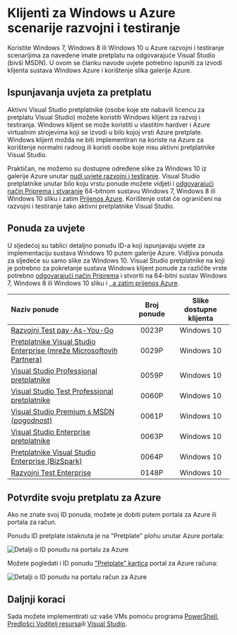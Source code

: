 <properties
   pageTitle="Korištenje slika klijenta sustava Windows razvojni i testiranje scenarijima za | Microsoft Azure"
   description="Upute za korištenje prednosti pretplate za Visual Studio implementaciji sustava Windows 7 i 8/10 Azure razvojni i testiranje scenarija"
   services="virtual-machines-windows"
   documentationCenter=""
   authors="iainfoulds"
   manager="timlt"
   editor=""/>

<tags
   ms.service="virtual-machines-windows"
   ms.devlang="na"
   ms.topic="article"
   ms.tgt_pltfrm="vm-windows"
   ms.workload="infrastructure-services"
   ms.date="08/31/2016"
   ms.author="iainfou"/>

# <a name="using-windows-client-in-azure-for-devtest-scenarios"></a>Klijenti za Windows u Azure scenarije razvojni i testiranje

Koristite Windows 7, Windows 8 ili Windows 10 u Azure razvojni i testiranje scenarijima za navedene imate pretplatu na odgovarajuće Visual Studio (bivši MSDN). U ovom se članku navode uvjete potrebno ispuniti za izvodi klijenta sustava Windows Azure i korištenje slika galerije Azure.


## <a name="subscription-eligibility"></a>Ispunjavanja uvjeta za pretplatu
Aktivni Visual Studio pretplatnike (osobe koje ste nabavili licencu za pretplatu Visual Studio) možete koristiti Windows klijent za razvoj i testiranja. Windows klijent se može koristiti u vlastitim hardver i Azure virtualnim strojevima koji se izvodi u bilo kojoj vrsti Azure pretplate. Windows klijent možda ne biti implementiran na koriste na Azure za korištenje normalni radnog ili koristi osobe koje nisu aktivni pretplatnike Visual Studio.

Praktičan, ne možemo su dostupne određene slike za Windows 10 iz galerije Azure unutar [nudi uvjete razvojni i testiranje](#eligible-offers). Visual Studio pretplatnike unutar bilo koju vrstu ponude možete vidjeti i [odgovarajući način Priprema i stvaranje](virtual-machines-windows-prepare-for-upload-vhd-image.md) 64-bitnom sustavu Windows 7, Windows 8 ili Windows 10 sliku i zatim [Prijenos Azure](virtual-machines-windows-upload-image.md). Korištenje ostat će ograničeni na razvojni i testiranje tako aktivni pretplatnike Visual Studio.


## <a name="eligible-offers"></a>Ponuda za uvjete
U sljedećoj su tablici detaljno ponudu ID-a koji ispunjavaju uvjete za implementaciju sustava Windows 10 putem galerije Azure. Vidljiva ponuda za sljedeće su samo slike za Windows 10. Visual Studio pretplatnike na koji je potrebno za pokretanje sustava Windows klijent ponude za različite vrste potrebno [odgovarajući način Priprema](virtual-machines-windows-prepare-for-upload-vhd-image.md) i stvoriti na 64-bitni sustav Windows 7, Windows 8 ili Windows 10 sliku i [, a zatim prijenos Azure](virtual-machines-windows-upload-image.md).

| Naziv ponude | Broj ponude | Slike dostupne klijenta |
|:-----------|:------------:|:-----------------------:|
| [Razvojni Test pay-As-You-Go](https://azure.microsoft.com/offers/ms-azr-0023p/)                          | 0023P | Windows 10 |
| [Pretplatnike Visual Studio Enterprise (mreže Microsoftovih Partnera)](https://azure.microsoft.com/offers/ms-azr-0029p/)      | 0029P | Windows 10 |
| [Visual Studio Professional pretplatnike](https://azure.microsoft.com/offers/ms-azr-0059p/)          | 0059P | Windows 10 |
| [Visual Studio Test Professional pretplatnike](https://azure.microsoft.com/offers/ms-azr-0060p/)     | 0060P | Windows 10 |
| [Visual Studio Premium s MSDN (pogodnost)](https://azure.microsoft.com/offers/ms-azr-0061p/)       | 0061P | Windows 10 |
| [Visual Studio Enterprise pretplatnike](https://azure.microsoft.com/offers/ms-azr-0063p/)            | 0063P | Windows 10 |
| [Pretplatnike Visual Studio Enterprise (BizSpark)](https://azure.microsoft.com/offers/ms-azr-0064p/) | 0064P | Windows 10 |
| [Razvojni Test Enterprise](https://azure.microsoft.com/ofers/ms-azr-0148p/)                              | 0148P | Windows 10 |


## <a name="check-your-azure-subscription"></a>Potvrdite svoju pretplatu za Azure
Ako ne znate svoj ID ponuda, možete je dobiti putem portala za Azure ili portala za račun.

Ponudu ID pretplate istaknuta je na "Pretplate" plohu unutar Azure portala:

![Detalji o ID ponudu na portalu za Azure](./media/virtual-machines-windows-client-images/offer_id_azure_portal.png) 

Možete pogledati i ID ponudu ["Pretplate" kartica](http://account.windowsazure.com/Subscriptions) portal za Azure računa:

![Detalji o ID ponudu na portalu račun za Azure](./media/virtual-machines-windows-client-images/offer_id_azure_account_portal.png) 


## <a name="next-steps"></a>Daljnji koraci
Sada možete implementirati uz vaše VMs pomoću programa [PowerShell](virtual-machines-windows-ps-create.md), [Predlošci Voditelj resursa](virtual-machines-windows-ps-template.md)ili [Visual Studio](../vs-azure-tools-resource-groups-deployment-projects-create-deploy.md).
